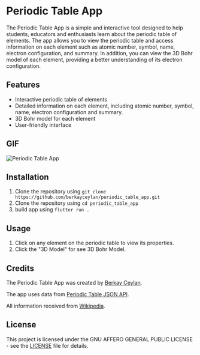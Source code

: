 # Periodic Table App

The Periodic Table App is a simple and interactive tool designed to help students, educators and enthusiasts learn about the periodic table of elements. The app allows you to view the periodic table and access information on each element such as atomic number, symbol, name, electron configuration, and summary. In addition, you can view the 3D Bohr model of each element, providing a better understanding of its electron configuration.

## Features

* Interactive periodic table of elements
* Detailed information on each element, including atomic number, symbol, name, electron configuration and summary.
* 3D Bohr model for each element
* User-friendly interface

## GIF

![Periodic Table App](screenshots/periodic_table_1.gif)

## Installation

1. Clone the repository using `git clone https://github.com/berkayceylan/periodic_table_app.git`
2. Clone the repository using `cd periodic_table_app`
3. build app using `flutter run .`

## Usage

1. Click on any element on the periodic table to view its properties.
2. Click the "3D Model" for see 3D Bohr Model.

## Credits

The Periodic Table App was created by [Berkay Ceylan](https://github.com/berkayceylan).

The app uses data from [Periodic Table JSON API](https://github.com/Bowserinator/Periodic-Table-JSON).

All information received from [Wikipedia](https://en.wikipedia.org/wiki/Main_Page).

## License

This project is licensed under the GNU AFFERO GENERAL PUBLIC LICENSE - see the [LICENSE](LICENSE) file for details.
